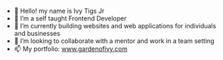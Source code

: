 - 👋 Hello! my name is Ivy Tigs Jr
- 👀 I’m a self taught Frontend Developer
- 🌱 I’m currently building websites and web applications for individuals and businesses
- 💞️ I’m looking to collaborate with a mentor and work in a team setting
- 📫 My portfolio: www.gardenofivy.com

<!---
VyChain94/VyChain94 is a ✨ special ✨ repository because its `README.md` (this file) appears on your GitHub profile.
You can click the Preview link to take a look at your changes.
--->
